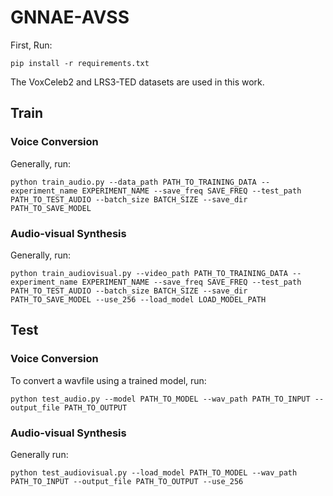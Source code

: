 # GNNAE-AVSS

First, Run: 
```
pip install -r requirements.txt
```

The VoxCeleb2 and LRS3-TED datasets are used in this work.



## Train

### Voice Conversion


Generally, run:
```
python train_audio.py --data_path PATH_TO_TRAINING_DATA --experiment_name EXPERIMENT_NAME --save_freq SAVE_FREQ --test_path PATH_TO_TEST_AUDIO --batch_size BATCH_SIZE --save_dir PATH_TO_SAVE_MODEL
```

### Audio-visual Synthesis


Generally, run:
```
python train_audiovisual.py --video_path PATH_TO_TRAINING_DATA --experiment_name EXPERIMENT_NAME --save_freq SAVE_FREQ --test_path PATH_TO_TEST_AUDIO --batch_size BATCH_SIZE --save_dir PATH_TO_SAVE_MODEL --use_256 --load_model LOAD_MODEL_PATH
```

## Test

### Voice Conversion


To convert a wavfile using a trained model, run:
```
python test_audio.py --model PATH_TO_MODEL --wav_path PATH_TO_INPUT --output_file PATH_TO_OUTPUT
```

### Audio-visual Synthesis

Generally run:
```
python test_audiovisual.py --load_model PATH_TO_MODEL --wav_path PATH_TO_INPUT --output_file PATH_TO_OUTPUT --use_256 
```
